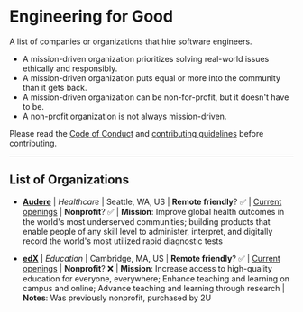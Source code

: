 # Engineering for Good
A list of companies or organizations that hire software engineers.

- A mission-driven organization prioritizes solving real-world issues ethically and responsibly.
- A mission-driven organization puts equal or more into the community than it gets back.
- A mission-driven organization can be non-for-profit, but it doesn't have to be.
- A non-profit organization is not always mission-driven.

Please read the [Code of Conduct](CODE_OF_CONDUCT.md) and [contributing guidelines](CONTRIBUTING.md) before contributing.

---

## List of Organizations

- **[Audere](https://www.auderenow.org/)** | _Healthcare_ | Seattle, WA, US | **Remote friendly**? ✅ | [Current openings](https://www.auderenow.org/careers) | **Nonprofit**? ✅ | **Mission**: Improve global health outcomes in the world's most underserved communities; building products that enable people of any skill level to administer, interpret, and digitally record the world's most utilized rapid diagnostic tests

- **[edX](https://www.edx.org/)**  | _Education_ | Cambridge, MA, US | **Remote friendly**? ✅ | [Current openings](https://boards.greenhouse.io/2uedx) | **Nonprofit**? ❌ | **Mission**: Increase access to high-quality education for everyone, everywhere; Enhance teaching and learning on campus and online; Advance teaching and learning through research | **Notes**: Was previously nonprofit, purchased by 2U
